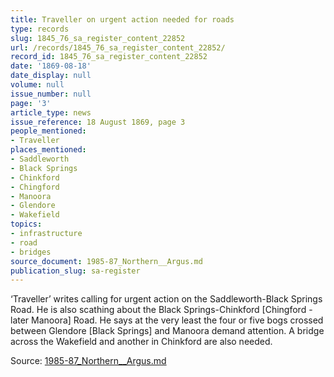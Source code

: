 ```yaml
---
title: Traveller on urgent action needed for roads
type: records
slug: 1845_76_sa_register_content_22852
url: /records/1845_76_sa_register_content_22852/
record_id: 1845_76_sa_register_content_22852
date: '1869-08-18'
date_display: null
volume: null
issue_number: null
page: '3'
article_type: news
issue_reference: 18 August 1869, page 3
people_mentioned:
- Traveller
places_mentioned:
- Saddleworth
- Black Springs
- Chinkford
- Chingford
- Manoora
- Glendore
- Wakefield
topics:
- infrastructure
- road
- bridges
source_document: 1985-87_Northern__Argus.md
publication_slug: sa-register
---
```


‘Traveller’ writes calling for urgent action on the Saddleworth-Black Springs Road.  He is also scathing about the Black Springs-Chinkford [Chingford - later Manoora] Road.  He says at the very least the four or five bogs crossed between Glendore [Black Springs] and Manoora demand attention.  A bridge across the Wakefield and another in Chinkford are also needed.

Source: [1985-87_Northern__Argus.md](/downloads/markdown/1985-87_Northern__Argus.md)

